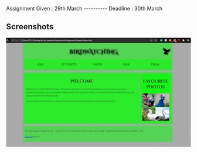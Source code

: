 Assignment Given : 29th March ---------- Deadline : 30th March

## Screenshots

![App Screenshot](./bird.png)

